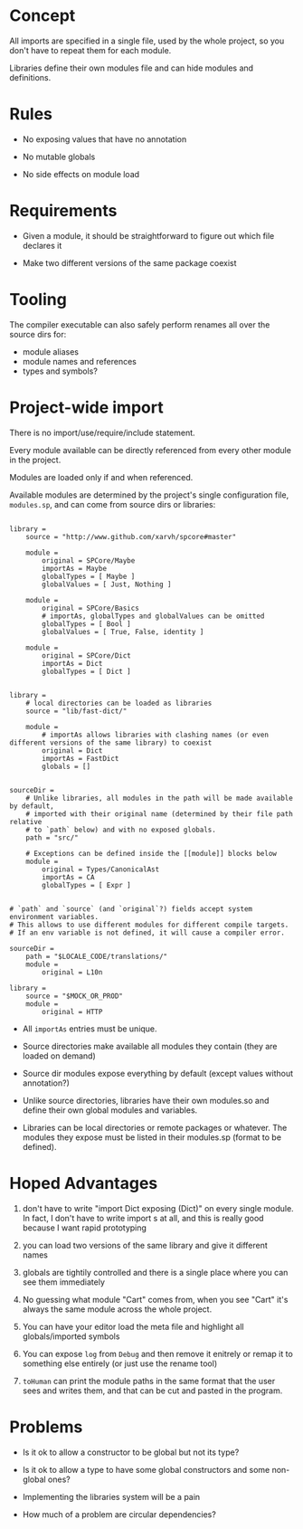 Concept
=======

All imports are specified in a single file, used by the whole project, so you
don't have to repeat them for each module.

Libraries define their own modules file and can hide modules and definitions.


Rules
=====

* No exposing values that have no annotation

* No mutable globals

* No side effects on module load


Requirements
============

* Given a module, it should be straightforward to figure out which file declares it

* Make two different versions of the same package coexist


Tooling
=======

The compiler executable can also safely perform renames all over the source dirs for:
  - module aliases
  - module names and references
  - types and symbols?


Project-wide import
===================

There is no import/use/require/include statement.

Every module available can be directly referenced from every other module in the project.

Modules are loaded only if and when referenced.

Available modules are determined by the project's single configuration file, `modules.sp`, and can come from source dirs or libraries:
```sp

library =
    source = "http://www.github.com/xarvh/spcore#master"

    module =
        original = SPCore/Maybe
        importAs = Maybe
        globalTypes = [ Maybe ]
        globalValues = [ Just, Nothing ]

    module =
        original = SPCore/Basics
        # importAs, globalTypes and globalValues can be omitted
        globalTypes = [ Bool ]
        globalValues = [ True, False, identity ]

    module =
        original = SPCore/Dict
        importAs = Dict
        globalTypes = [ Dict ]


library =
    # local directories can be loaded as libraries
    source = "lib/fast-dict/"

    module =
        # importAs allows libraries with clashing names (or even different versions of the same library) to coexist
        original = Dict
        importAs = FastDict
        globals = []


sourceDir =
    # Unlike libraries, all modules in the path will be made available by default,
    # imported with their original name (determined by their file path relative
    # to `path` below) and with no exposed globals.
    path = "src/"

    # Exceptions can be defined inside the [[module]] blocks below
    module =
        original = Types/CanonicalAst
        importAs = CA
        globalTypes = [ Expr ]


# `path` and `source` (and `original`?) fields accept system environment variables.
# This allows to use different modules for different compile targets.
# If an env variable is not defined, it will cause a compiler error.

sourceDir =
    path = "$LOCALE_CODE/translations/"
    module =
        original = L10n

library =
    source = "$MOCK_OR_PROD"
    module =
        original = HTTP
```

* All `importAs` entries must be unique.

* Source directories make available all modules they contain (they are loaded on demand)

* Source dir modules expose everything by default (except values without annotation?)

* Unlike source directories, libraries have their own modules.so and define their own global modules and variables.

* Libraries can be local directories or remote packages or whatever.
  The modules they expose must be listed in their modules.sp (format to be defined).


Hoped Advantages
================
1. don't have to write "import Dict exposing (Dict)" on every single module. In fact, I don't have to write import s at all, and this is really good because I want rapid prototyping

2. you can load two versions of the same library and give it different names

3. globals are tightily controlled and there is a single place where you can see them immediately

4. No guessing what module "Cart" comes from, when you see "Cart" it's always the same module across the whole project.

5. You can have your editor load the meta file and highlight all globals/imported symbols

6. You can expose `log` from `Debug` and then remove it enitrely or remap it to something else entirely (or just use the rename tool)

7. `toHuman` can print the module paths in the same format that the user sees and writes them, and that can be cut and pasted in the program.


Problems
========

* Is it ok to allow a constructor to be global but not its type?

* Is it ok to allow a type to have some global constructors and some non-global ones?

* Implementing the libraries system will be a pain

* How much of a problem are circular dependencies?


